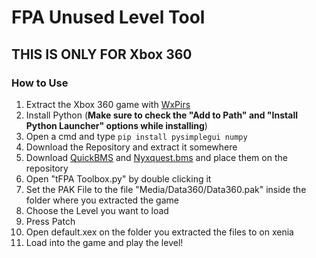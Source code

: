 

# FPA Unused Level Tool
## THIS IS ONLY FOR Xbox 360 
### How to Use

1. Extract the Xbox 360 game with [WxPirs](https://digiex.net/attachments/wxpirs-1-1-rar.7438/)
2. Install Python (**Make sure to check the "Add to Path" and "Install Python Launcher" options while installing**)
3. Open a cmd and type ``pip install pysimplegui numpy``
4. Download the Repository and extract it somewhere
5. Download [QuickBMS](https://aluigi.altervista.org/papers/quickbms.zip) and [Nyxquest.bms]([Nyxque](https://aluigi.altervista.org/bms/nyxquest.bms)) and place them on the repository
6. Open "tFPA Toolbox.py" by double clicking it
7. Set the PAK File to the file "Media/Data360/Data360.pak" inside the folder where you extracted the game
8. Choose the Level you want to load
9. Press Patch
10. Open default.xex on the folder you extracted the files to on xenia
11. Load into the game and play the level!
